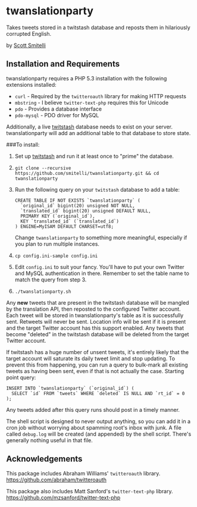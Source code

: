 twanslationparty
================

Takes tweets stored in a twitstash database and reposts them in hilariously
corrupted English.

by [Scott Smitelli](mailto:scott@smitelli.com)

Installation and Requirements
-----------------------------

twanslationparty requires a PHP 5.3 installation with the following extensions
installed:

*   `curl` - Required by the `twitteroauth` library for making HTTP requests
*   `mbstring` - I believe `twitter-text-php` requires this for Unicode
*   `pdo` - Provides a database interface
*   `pdo-mysql` - PDO driver for MySQL

Additionally, a live [twitstash](http://github.com/smitelli/twitstash) database
needs to exist on your server. twanslationparty will add an additional table to
that database to store state.

###To install:

1.  Set up [twitstash](http://github.com/smitelli/twitstash) and run it at least
    once to "prime" the database.

2.  `git clone --recursive https://github.com/smitelli/twanslationparty.git &&
    cd twanslationparty`

3.  Run the following query on your `twitstash` database to add a table:

        CREATE TABLE IF NOT EXISTS `twanslationparty` (
          `original_id` bigint(20) unsigned NOT NULL,
          `translated_id` bigint(20) unsigned DEFAULT NULL,
          PRIMARY KEY (`original_id`),
          KEY `translated_id` (`translated_id`)
        ) ENGINE=MyISAM DEFAULT CHARSET=utf8;

    Change `twanslationparty` to something more meaningful, especially if you
    plan to run multiple instances.

4.  `cp config.ini-sample config.ini`

5.  Edit `config.ini` to suit your fancy. You'll have to put your own Twitter
    and MySQL authentication in there. Remember to set the table name to match
    the query from step 3.

6.  `./twanslationparty.sh`

Any **new** tweets that are present in the twitstash database will be mangled by
the translation API, then reposted to the configured Twitter account. Each tweet
will be stored in twanslationparty's table as it is successfully sent. Retweets
will never be sent. Location info will be sent if it is present and the target
Twitter account has this support enabled. Any tweets that become "deleted" in
the twitstash database will be deleted from the target Twitter account.

If twitstash has a huge number of unsent tweets, it's entirely likely that the
target account will saturate its daily tweet limit and stop updating. To prevent
this from happening, you can run a query to bulk-mark all existing tweets as
having been sent, even if that is not actually the case. Starting point query:

    INSERT INTO `twanslationparty` (`original_id`) (
      SELECT `id` FROM `tweets` WHERE `deleted` IS NULL AND `rt_id` = 0
    );

Any tweets added after this query runs should post in a timely manner.

The shell script is designed to never output anything, so you can add it in a
cron job without worrying about spamming root's inbox with junk. A file called
`debug.log` will be created (and appended) by the shell script. There's
generally nothing useful in that file.

Acknowledgements
----------------

This package includes Abraham Williams' `twitteroauth` library.
<https://github.com/abraham/twitteroauth>

This package also includes Matt Sanford's `twitter-text-php` library.
<https://github.com/mzsanford/twitter-text-php>
